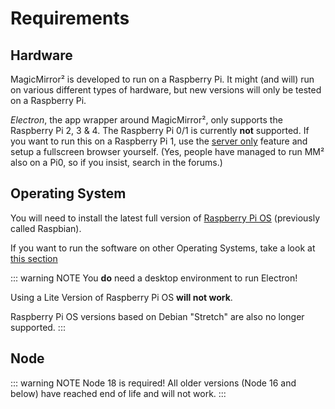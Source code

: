 # Requirements

## Hardware

MagicMirror² is developed to run on a Raspberry Pi. It might (and will) run on
various different types of hardware, but new versions will only be tested on a
Raspberry Pi.

_Electron_, the app wrapper around MagicMirror², only supports the Raspberry Pi
2, 3 & 4. The Raspberry Pi 0/1 is currently **not** supported. If you want to
run this on a Raspberry Pi 1, use the [server only](installation.md#server-only)
feature and setup a fullscreen browser yourself. (Yes, people have managed to
run MM² also on a Pi0, so if you insist, search in the forums.)

## Operating System

You will need to install the latest full version of
[Raspberry Pi OS](https://www.raspberrypi.com/software/) (previously called
Raspbian).

If you want to run the software on other Operating Systems, take a look at
[this section](/getting-started/installation.html#other-operating-systems)

::: warning NOTE You **do** need a desktop environment to run Electron!

Using a Lite Version of Raspberry Pi OS **will not work**.

Raspberry Pi OS versions based on Debian "Stretch" are also no longer supported.
:::

## Node

::: warning NOTE Node 18 is required!
All older versions (Node 16 and below) have reached end of life and will not
work.
:::
